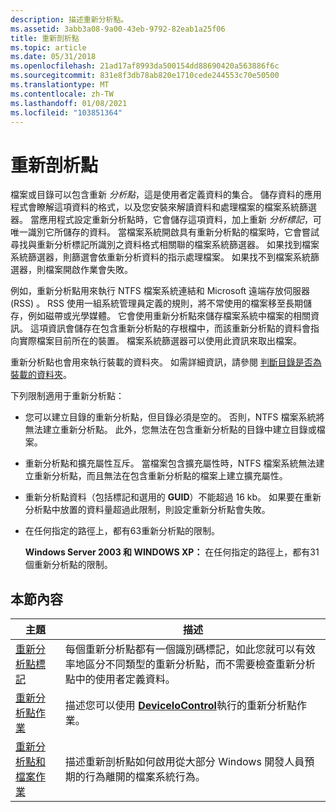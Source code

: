 ```yaml
---
description: 描述重新分析點。
ms.assetid: 3abb3a08-9a00-43eb-9792-82eab1a25f06
title: 重新剖析點
ms.topic: article
ms.date: 05/31/2018
ms.openlocfilehash: 21ad17af8993da500154dd88690420a563886f6c
ms.sourcegitcommit: 831e8f3db78ab820e1710cede244553c70e50500
ms.translationtype: MT
ms.contentlocale: zh-TW
ms.lasthandoff: 01/08/2021
ms.locfileid: "103851364"
---
```

# <a name="reparse-points"></a>重新剖析點

檔案或目錄可以包含重新 *分析點*，這是使用者定義資料的集合。 儲存資料的應用程式會瞭解這項資料的格式，以及您安裝來解讀資料和處理檔案的檔案系統篩選器。 當應用程式設定重新分析點時，它會儲存這項資料，加上重新 *分析標記*，可唯一識別它所儲存的資料。 當檔案系統開啟具有重新分析點的檔案時，它會嘗試尋找與重新分析標記所識別之資料格式相關聯的檔案系統篩選器。 如果找到檔案系統篩選器，則篩選會依重新分析資料的指示處理檔案。 如果找不到檔案系統篩選器，則檔案開啟作業會失敗。

例如，重新分析點用來執行 NTFS 檔案系統連結和 Microsoft 遠端存放伺服器 (RSS) 。 RSS 使用一組系統管理員定義的規則，將不常使用的檔案移至長期儲存，例如磁帶或光學媒體。 它會使用重新分析點來儲存檔案系統中檔案的相關資訊。 這項資訊會儲存在包含重新分析點的存根檔中，而該重新分析點的資料會指向實際檔案目前所在的裝置。 檔案系統篩選器可以使用此資訊來取出檔案。

重新分析點也會用來執行裝載的資料夾。 如需詳細資訊，請參閱 [判斷目錄是否為裝載的資料夾](determining-whether-a-directory-is-a-volume-mount-point.md)。

下列限制適用于重新分析點：

-   您可以建立目錄的重新分析點，但目錄必須是空的。 否則，NTFS 檔案系統將無法建立重新分析點。 此外，您無法在包含重新分析點的目錄中建立目錄或檔案。
-   重新分析點和擴充屬性互斥。 當檔案包含擴充屬性時，NTFS 檔案系統無法建立重新分析點，而且無法在包含重新分析點的檔案上建立擴充屬性。
-   重新分析點資料（包括標記和選用的 **GUID**）不能超過 16 kb。 如果要在重新分析點中放置的資料量超過此限制，則設定重新分析點會失敗。
-   在任何指定的路徑上，都有63重新分析點的限制。

    **Windows Server 2003 和 WINDOWS XP：** 在任何指定的路徑上，都有31個重新分析點的限制。

## <a name="in-this-section"></a>本節內容



| 主題                                                                                   | 描述                                                                                                                                                                                                        |
|-----------------------------------------------------------------------------------------|--------------------------------------------------------------------------------------------------------------------------------------------------------------------------------------------------------------------|
| [重新分析點標記](reparse-point-tags.md)<br/>                                 | 每個重新分析點都有一個識別碼標記，如此您就可以有效率地區分不同類型的重新分析點，而不需要檢查重新分析點中的使用者定義資料。<br/> |
| [重新分析點作業](reparse-point-operations.md)<br/>                     | 描述您可以使用 [**DeviceIoControl**](/windows/desktop/api/ioapiset/nf-ioapiset-deviceiocontrol)執行的重新分析點作業。<br/>                                                                                       |
| [重新分析點和檔案作業](reparse-points-and-file-operations.md)<br/> | 描述重新剖析點如何啟用從大部分 Windows 開發人員預期的行為離開的檔案系統行為。<br/>                                                                                     |



 

 

